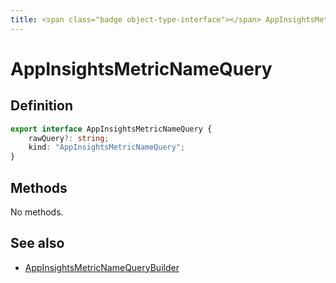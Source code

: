```yaml
---
title: <span class="badge object-type-interface"></span> AppInsightsMetricNameQuery
---
```

# <span class="badge object-type-interface"></span> AppInsightsMetricNameQuery

## Definition

```typescript
export interface AppInsightsMetricNameQuery {
	rawQuery?: string;
	kind: "AppInsightsMetricNameQuery";
}

```
## Methods

No methods.
## See also

 * <span class="badge builder"></span> [AppInsightsMetricNameQueryBuilder](./builder-AppInsightsMetricNameQueryBuilder.md)
